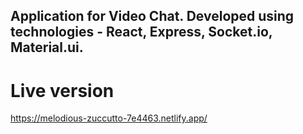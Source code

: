 ## Application for Video Chat. Developed using technologies - React, Express, Socket.io, Material.ui.

# Live version

https://melodious-zuccutto-7e4463.netlify.app/

